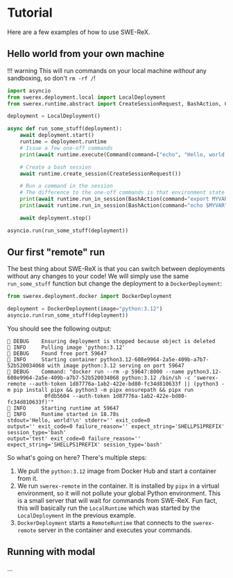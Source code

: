 # Tutorial

Here are a few examples of how to use SWE-ReX.

## Hello world from your own machine

!!! warning
    This will run commands on your local machine _without_ any sandboxing, so don't `rm -rf /`!

```python
import asyncio
from swerex.deployment.local import LocalDeployment
from swerex.runtime.abstract import CreateSessionRequest, BashAction, Command

deployment = LocalDeployment()

async def run_some_stuff(deployment):
    await deployment.start()
    runtime = deployment.runtime
    # Issue a few one-off commands
    print(await runtime.execute(Command(command=["echo", "Hello, world!"])))

    # Create a bash session
    await runtime.create_session(CreateSessionRequest())

    # Run a command in the session
    # The difference to the one-off commands is that environment state persists!
    print(await runtime.run_in_session(BashAction(command="export MYVAR='test'")))
    print(await runtime.run_in_session(BashAction(command="echo $MYVAR")))

    await deployment.stop()

asyncio.run(run_some_stuff(deployment))
```

## Our first "remote" run

The best thing about SWE-ReX is that you can switch between deployments without any changes to your code!
We will simply use the same `run_some_stuff` function but change the deployment to a `DockerDeployment`:

```python
from swerex.deployment.docker import DockerDeployment

deployment = DockerDeployment(image="python:3.12")
asyncio.run(run_some_stuff(deployment))
```

You should see the following output:

```
🦖 DEBUG    Ensuring deployment is stopped because object is deleted
🦖 INFO     Pulling image 'python:3.12'
🦖 DEBUG    Found free port 59647
🦖 INFO     Starting container python3.12-608e9964-2a5e-409b-a7b7-52b520034068 with image python:3.12 serving on port 59647
🦖 DEBUG    Command: "docker run --rm -p 59647:8000 --name python3.12-608e9964-2a5e-409b-a7b7-52b520034068 python:3.12 /bin/sh -c 'swerex-remote --auth-token 1d87776a-1ab2-422e-bd80-fc34d810633f || (python3 -m pip install pipx && python3 -m pipx ensurepath && pipx run
            0fdb5604 --auth-token 1d87776a-1ab2-422e-bd80-fc34d810633f)'"
🦖 INFO     Starting runtime at 59647
🦖 INFO     Runtime started in 18.78s
stdout='Hello, world!\n' stderr='' exit_code=0
output='' exit_code=0 failure_reason='' expect_string='SHELLPS1PREFIX' session_type='bash'
output='test' exit_code=0 failure_reason='' expect_string='SHELLPS1PREFIX' session_type='bash'
```

So what's going on here? There's multiple steps:

1. We pull the `python:3.12` image from Docker Hub and start a container from it.
2. We run `swerex-remote` in the container. It is installed by `pipx` in a virtual environment, so it will not pollute your global Python environment. This is a small server that will wait for commands from SWE-ReX. Fun fact, this will basically run the `LocalRuntime` which was started by the `LocalDeployment` in the previous example.
3. `DockerDeployment` starts a `RemoteRuntime` that connects to the `swerex-remote` server in the container and executes your commands.

## Running with modal

...